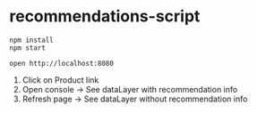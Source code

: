 # recommendations-script

```
npm install
npm start

open http://localhost:8080
```

1. Click on Product link
2. Open console -> See dataLayer with recommendation info
3. Refresh page -> See dataLayer without recommendation info
